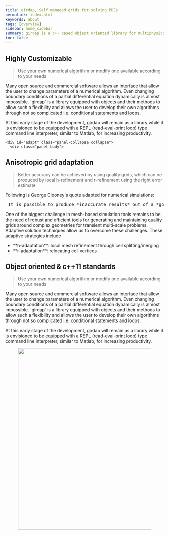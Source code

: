```yaml
---
title: girdap, Self managed grids for solving PDEs
permalink: index.html
keywords: about
tags: [overview]
sidebar: home_sidebar
summary: girdap is a c++ based object oriented library for multiphysics simulations on self-managed grids 
toc: false
---
```


<div class="panel-group" id="accordion">

   <!-- Flexible --> 
   <div id="flexible" class="collapse">
       <div class="panel-body">
<h2> Highly Customizable </h2>
          <blockquote>Use your own numerical algorithm or modify one available according to your needs</blockquote>
          <p>Many open source and commercial software allows an interface that allow the user to change parameters of a numerical algorithm. Even changing boundary conditions of a partial differential equation dynamically is almost impossible. `girdap` is a library equipped with objects and their methods to allow such a flexibility and allows the user to develop their own algorithms through not so complicated i.e. conditional statements and loops.</p>
          <p>At this early stage of the development, girdap will remain as a library while it is envisioned to be equipped with a REPL (read-eval-print loop) type command line interpreter, similar to Matlab, for increasing productivity. </p>
      </div>
  </div>

  <!-- accurate --> 
    <div id="adapt" class="panel-collapse collapse">
      <div class="panel-body">
<h2> Anisotropic grid adaptation </h2>

<blockquote> Better accuracy can be achieved by using quality grids, which can be produced by local h-refinement and r-refinement using the right error estimate </blockquote>

<p>Following is George Clooney's quote adapted for numerical simulations: </p>

<pre> It is possible to produce *inaccurate results* out of a *good grid*, but it is almost impossible to produce *accurate results* out of a *bad grid*. </pre>

<p>One of the biggest challenge in mesh-based simulation tools remains to be the need of robust and efficient tools for generating and maintaining quality grids around complex geometries for transient multi-scale problems. Adaptive solution techniques allow us to overcome these challenges. These adaptive strategies include </p>
<ul>
<li> **h-adaptation**: local mesh refinement through cell splitting/merging </li>
<li> **r-adaptation**: relocating cell vertices </li>
</ul>


</div>
</div>



   <!-- ooo --> 
   <div id="ooo" class="collapse">
       <div class="panel-body">
<h2> Object oriented & c++11 standards</h2>
          <blockquote>Use your own numerical algorithm or modify one available according to your needs</blockquote>
          <p>Many open source and commercial software allows an interface that allow the user to change parameters of a numerical algorithm. Even changing boundary conditions of a partial differential equation dynamically is almost impossible. `girdap` is a library equipped with objects and their methods to allow such a flexibility and allows the user to develop their own algorithms through not so complicated i.e. conditional statements and loops.</p>
          <p>At this early stage of the development, girdap will remain as a library while it is envisioned to be equipped with a REPL (read-eval-print loop) type command line interpreter, similar to Matlab, for increasing productivity. </p>
      </div>
  </div>


<figure align="center" style="1px solid #ddd">
<img class="docimage" width="833" height="576" src="{{site.baseurl}}/images/highlight.png" alt="" usemap="#Map">
<map name="Map">
    <area title="Highly Customizable" href="#flexible" class="accordion-toggle" data-toggle="collapse" data-parent="#accordion" shape="rect" coords="455,57,778,190">
    <area nametitle="Anisotropic grid refinement" href="#adapt" class="accordion-toggle" data-toggle="collapse" data-parent="#accordion" shape="rect" coords="530,234,833,353">
    <area title="Easy manage - object oriented" href="#ooo" class="noCrossRef accordion-toggle" data-toggle="collapse" data-parent="#accordion" shape="rect" coords="460,385,790,520">
    <area title="girdap" title="girdap" href="index.html" shape="rect" coords="0,0,200,180">
</map>
</figure>

</div>
<script src="{{site.baseurl}}/js/jquery.rwdImageMaps.min.js"></script>
<script>
var acc; 
$(document).ready(function(e) {
	$('img[usemap]').rwdImageMaps();
	acc = $( "area" ); 

	for (i = 0; i < acc.length; i++) {	
            $( acc[i] ).click(function() {
	       alert('xxx clicked ' + acc.length); 
	      for (j = 0; j < acc.length; j++) {
	      	  alert('removing '+acc[j].getAttribute("href")); 
                  alert(acc[j].classList);
		  acc[j].classList.remove("in");
                  alert(acc[j].classList);
	      }
            }); 
        }
});

</script>


